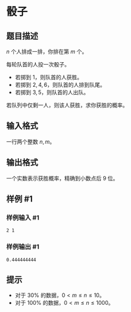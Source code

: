 # 骰子

## 题目描述

$n$ 个人排成一排，你排在第 $m$ 个。

每轮队首的人投一次骰子。

- 若掷到 $1$，则队首的人获胜。
- 若掷到 $2,4,6$，则队首的人排到队尾。
- 若掷到 $3,5$，则队首的人出队。

若队列中仅剩一人，则该人获胜，求你获胜的概率。

## 输入格式

一行两个整数 $n,m$。


## 输出格式

一个实数表示获胜概率，精确到小数点后 $9$ 位。


## 样例 #1

### 样例输入 #1
```
2 1
```

### 样例输出 #1

```
0.444444444
```

## 提示

- 对于 $30\%$ 的数据，$0<m\le n\le 10$。
- 对于 $100\%$ 的数据，$0<m\le n\le 1000$。
